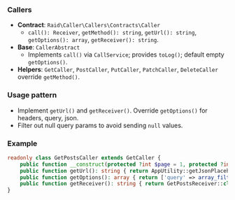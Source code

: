 <!-- f2b4c9f0-9a2f-4d58-9d53-4c7b3a8a9a6a -->
### Callers

- **Contract**: `Raid\Caller\Callers\Contracts\Caller`
  - `call(): Receiver`, `getMethod(): string`, `getUrl(): string`, `getOptions(): array`, `getReceiver(): string`.
- **Base**: `CallerAbstract`
  - Implements `call()` via `CallService`; provides `toLog()`; default empty `getOptions()`.
- **Helpers**: `GetCaller`, `PostCaller`, `PutCaller`, `PatchCaller`, `DeleteCaller` override `getMethod()`.

### Usage pattern

- Implement `getUrl()` and `getReceiver()`. Override `getOptions()` for headers, query, json.
- Filter out null query params to avoid sending `null` values.

### Example

```php
readonly class GetPostsCaller extends GetCaller {
    public function __construct(protected ?int $page = 1, protected ?int $userId = null) {}
    public function getUrl(): string { return AppUtility::getJsonPlaceholderUrl('/posts'); }
    public function getOptions(): array { return ['query' => array_filter(['_page' => $this->page, 'userId' => $this->userId], fn($v) => $v !== null)]; }
    public function getReceiver(): string { return GetPostsReceiver::class; }
}
```


